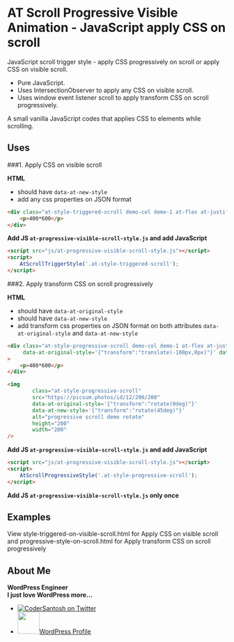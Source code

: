 # AT Scroll Progressive Visible Animation - JavaScript apply CSS on scroll

JavaScript scroll trigger style - apply CSS progressively on scroll or apply CSS on visible scroll.
- Pure JavaScript.
- Uses IntersectionObserver to apply any CSS on visible scroll.
- Uses window event listener scroll to apply transform CSS on scroll progressively.

A small vanilla JavaScript codes that applies CSS to elements while scrolling.

## Uses
###1. Apply CSS on visible scroll

<strong> HTML </strong>

- should have `data-at-new-style`
- add any css properties on JSON format
```html
<div class="at-style-triggered-scroll demo-col demo-1 at-flex at-justify-content-center at-align-items-center" data-at-new-style='{"transform":"translate(200px,10px)"}'>
    <p>400*600</p>
</div>
```
<strong> Add JS `at-progressive-visible-scroll-style.js` and add JavaScript </strong>

```html
<script src="js/at-progressive-visible-scroll-style.js"></script>
<script>
    AtScrollTriggerStyle('.at-style-triggered-scroll');
</script>
```

###2. Apply transform CSS on scroll progressively

<strong> HTML </strong>

- should have `data-at-original-style`
- should have `data-at-new-style`
- add transform css properties on JSON format on both attributes `data-at-original-style` and `data-at-new-style`
```html
<div class="at-style-progressive-scroll demo-col demo-1 at-flex at-justify-content-center at-align-items-center"
     data-at-original-style='{"transform":"translate(-100px,0px)"}' data-at-new-style='{"transform":"translate(200px,10px)"}'
>
    <p>400*600</p>
</div>
```

```html
<img
        class="at-style-progressive-scroll"
        src="https://picsum.photos/id/12/200/200"
        data-at-original-style='{"transform":"rotate(0deg)"}'
        data-at-new-style='{"transform":"rotate(45deg)"}'
        alt="progressive scroll demo rotate"
        height="200"
        width="200"
/>
```

<strong> Add JS `at-progressive-visible-scroll-style.js` and add JavaScript </strong>

```html
<script src="js/at-progressive-visible-scroll-style.js"></script>
<script>
    AtScrollProgressiveStyle('.at-style-progressive-scroll');
</script>
```
<strong> Add JS `at-progressive-visible-scroll-style.js` only once</strong>

## Examples
View style-triggered-on-visible-scroll.html for Apply CSS on visible scroll and 
progressive-style-on-scroll.html for Apply transform CSS on scroll progressively

## About Me
<strong>WordPress Engineer</strong>
<br />
<strong>I just love WordPress more…</strong>

- [![CoderSantosh on Twitter](https://img.shields.io/twitter/follow/codersantosh.svg)](https://twitter.com/codersantosh/)
- <a href="https://profiles.wordpress.org/codersantosh/" target="_blank"><img src="https://s.w.org/style/images/about/WordPress-logotype-wmark.png" width="50" height="50" />WordPress Profile</a>

